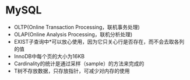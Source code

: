 # MySQL

- OLTP(Online Transaction Processing，联机事务处理)
- OLAP(Online Analysis Processing，联机分析处理)
- EXIST子查询中*可以放心使用，因为它只关心行是否存在，而不会去取各列的值
- InnoDB中每个页的大小为16KB
- Cardinality的统计是通过采样（sample）的方法来完成的
- T树不存放数据，只存放指针，可减少对内存的使用
